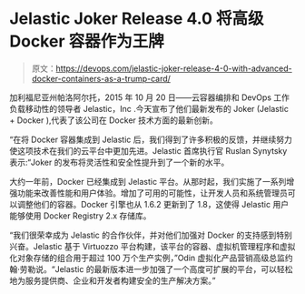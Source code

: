 # Jelastic Joker Release 4.0 将高级 Docker 容器作为王牌

> 原文：<https://devops.com/jelastic-joker-release-4-0-with-advanced-docker-containers-as-a-trump-card/>

加利福尼亚州帕洛阿尔托，2015 年 10 月 20 日——云容器编排和 DevOps 工作负载移动性的领导者 Jelastic，Inc .今天宣布了他们最新发布的 Joker (Jelastic + Docker ),代表了该公司在 Docker 技术方面的最新创新。

“在将 Docker 容器集成到 Jelastic 后，我们得到了许多积极的反馈，并继续努力使这项技术在我们的云平台中更加先进。Jelastic 首席执行官 Ruslan Synytsky 表示:“Joker 的发布将灵活性和安全性提升到了一个新的水平。

大约一年前，Docker 已经集成到 Jelastic 平台。从那时起，我们实施了一系列增强功能来改善性能和用户体验。增加了可用的可能性，让开发人员和系统管理员可以调整他们的容器。Docker 引擎也从 1.6.2 更新到了 1.8，这使得 Jelastic 用户能够使用 Docker Registry 2.x 存储库。

“我们很荣幸成为 Jelastic 的合作伙伴，并对他们加强对 Docker 的支持感到特别兴奋。Jelastic 基于 Virtuozzo 平台构建，该平台的容器、虚拟机管理程序和虚拟化对象存储的组合用于超过 100 万个生产实例，”Odin 虚拟化产品营销高级总监约翰·劳勒说。“Jelastic 的最新版本进一步加强了一个高度可扩展的平台，可以轻松地为服务提供商、企业和开发者构建安全的生产解决方案。”